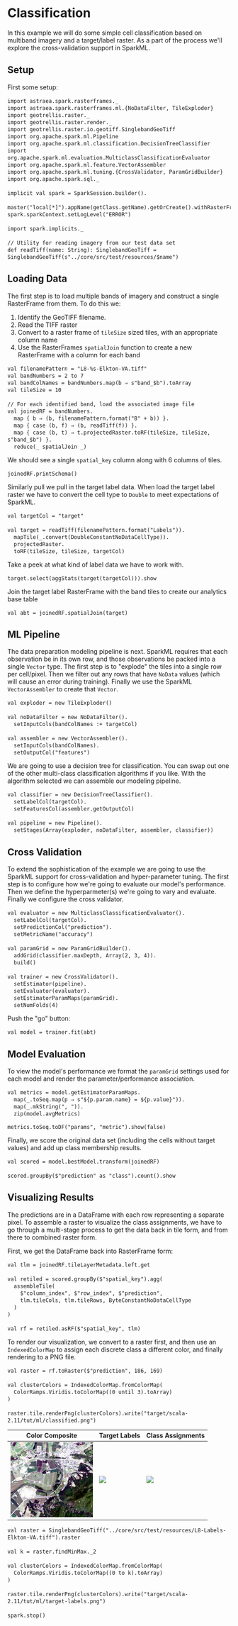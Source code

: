 # Classification

In this example we will do some simple cell classification based on multiband imagery and a
target/label raster. As a part of the process we'll explore the cross-validation support in
SparkML.

## Setup

First some setup:

```tut:silent
import astraea.spark.rasterframes._
import astraea.spark.rasterframes.ml.{NoDataFilter, TileExploder}
import geotrellis.raster._
import geotrellis.raster.render._
import geotrellis.raster.io.geotiff.SinglebandGeoTiff
import org.apache.spark.ml.Pipeline
import org.apache.spark.ml.classification.DecisionTreeClassifier
import org.apache.spark.ml.evaluation.MulticlassClassificationEvaluator
import org.apache.spark.ml.feature.VectorAssembler
import org.apache.spark.ml.tuning.{CrossValidator, ParamGridBuilder}
import org.apache.spark.sql._

implicit val spark = SparkSession.builder().
  master("local[*]").appName(getClass.getName).getOrCreate().withRasterFrames
spark.sparkContext.setLogLevel("ERROR")

import spark.implicits._

// Utility for reading imagery from our test data set
def readTiff(name: String): SinglebandGeoTiff = SinglebandGeoTiff(s"../core/src/test/resources/$name")
```

## Loading Data

The first step is to load multiple bands of imagery and construct a single RasterFrame from them.
To do this we:

1. Identify the GeoTIFF filename. 
2. Read the TIFF raster
3. Convert to a raster frame of `tileSize` sized tiles, with an appropriate column name
4. Use the RasterFrames `spatialJoin` function to create a new RasterFrame with a column for each band
 

```tut:silent
val filenamePattern = "L8-%s-Elkton-VA.tiff"
val bandNumbers = 2 to 7
val bandColNames = bandNumbers.map(b ⇒ s"band_$b").toArray
val tileSize = 10

// For each identified band, load the associated image file
val joinedRF = bandNumbers.
  map { b ⇒ (b, filenamePattern.format("B" + b)) }.
  map { case (b, f) ⇒ (b, readTiff(f)) }.
  map { case (b, t) ⇒ t.projectedRaster.toRF(tileSize, tileSize, s"band_$b") }.
  reduce(_ spatialJoin _)
```

We should see a single `spatial_key` column along with 6 columns of tiles.

```tut
joinedRF.printSchema()
```

Similarly pull we pull in the target label data. When load the target label raster we have 
to convert the cell type to `Double` to meet expectations of SparkML. 

```tut:silent
val targetCol = "target"

val target = readTiff(filenamePattern.format("Labels")).
  mapTile(_.convert(DoubleConstantNoDataCellType)).
  projectedRaster.
  toRF(tileSize, tileSize, targetCol)
```

Take a peek at what kind of label data we have to work with.

```tut
target.select(aggStats(target(targetCol))).show
```

Join the target label RasterFrame with the band tiles to create our analytics base table

```tut:silent
val abt = joinedRF.spatialJoin(target)

```

## ML Pipeline

The data preparation modeling pipeline is next. SparkML requires that each observation be in 
its own row, and those observations be packed into a single `Vector` type. The first step is 
to "explode" the tiles into a single row per cell/pixel. Then we filter out any rows that
have `NoData` values (which will cause an error during training). Finally we use the
SparkML `VectorAssembler` to create that `Vector`. 

```tut:silent
val exploder = new TileExploder()

val noDataFilter = new NoDataFilter().
  setInputCols(bandColNames :+ targetCol)

val assembler = new VectorAssembler().
  setInputCols(bandColNames).
  setOutputCol("features")
```

We are going to use a decision tree for classification. You can swap out one of the other multi-class
classification algorithms if you like. With the algorithm selected we can assemble our modeling pipeline.

```tut:silent
val classifier = new DecisionTreeClassifier().
  setLabelCol(targetCol).
  setFeaturesCol(assembler.getOutputCol)

val pipeline = new Pipeline().
  setStages(Array(exploder, noDataFilter, assembler, classifier))
```

## Cross Validation

To extend the sophistication of the example we are going to use the SparkML support for 
cross-validation and hyper-parameter tuning. The first step is to configure how we're 
going to evaluate our model's performance. Then we define the hyperparmeter(s) we're going to 
vary and evaluate. Finally we configure the cross validator. 

```tut:silent
val evaluator = new MulticlassClassificationEvaluator().
  setLabelCol(targetCol).
  setPredictionCol("prediction").
  setMetricName("accuracy")

val paramGrid = new ParamGridBuilder().
  addGrid(classifier.maxDepth, Array(2, 3, 4)).
  build()

val trainer = new CrossValidator().
  setEstimator(pipeline).
  setEvaluator(evaluator).
  setEstimatorParamMaps(paramGrid).
  setNumFolds(4)
```

Push the "go" button:

```tut
val model = trainer.fit(abt)
```

## Model Evaluation

To view the model's performance we format the `paramGrid` settings used for each model and 
render the parameter/performance association.

```tut:silent
val metrics = model.getEstimatorParamMaps.
  map(_.toSeq.map(p ⇒ s"${p.param.name} = ${p.value}")).
  map(_.mkString(", ")).
  zip(model.avgMetrics)
```
```tut
metrics.toSeq.toDF("params", "metric").show(false)
```

Finally, we score the original data set (including the cells without target values) and 
add up class membership results.

```tut
val scored = model.bestModel.transform(joinedRF)

scored.groupBy($"prediction" as "class").count().show
```

## Visualizing Results

The predictions are in a DataFrame with each row representing a separate pixel. 
To assemble a raster to visualize the class assignments, we have to go through a
multi-stage process to get the data back in tile form, and from there to combined
raster form.

First, we get the DataFrame back into RasterFrame form:

```tut:silent
val tlm = joinedRF.tileLayerMetadata.left.get

val retiled = scored.groupBy($"spatial_key").agg(
  assembleTile(
    $"column_index", $"row_index", $"prediction",
    tlm.tileCols, tlm.tileRows, ByteConstantNoDataCellType
  )
)

val rf = retiled.asRF($"spatial_key", tlm)
```

To render our visualization, we convert to a raster first, and then use an
`IndexedColorMap` to assign each discrete class a different color, and finally
rendering to a PNG file.

```tut:silent
val raster = rf.toRaster($"prediction", 186, 169)

val clusterColors = IndexedColorMap.fromColorMap(
  ColorRamps.Viridis.toColorMap((0 until 3).toArray)
)

raster.tile.renderPng(clusterColors).write("target/scala-2.11/tut/ml/classified.png")
```

| Color Composite    | Target Labels          | Class Assignments   |
| ------------------ | ---------------------- | ------------------- |
| ![](L8-RGB-VA.png) | ![](target-labels.png) | ![](classified.png) |


```tut:invisible
val raster = SinglebandGeoTiff("../core/src/test/resources/L8-Labels-Elkton-VA.tiff").raster

val k = raster.findMinMax._2

val clusterColors = IndexedColorMap.fromColorMap(
  ColorRamps.Viridis.toColorMap((0 to k).toArray)
)

raster.tile.renderPng(clusterColors).write("target/scala-2.11/tut/ml/target-labels.png")

spark.stop()
```
